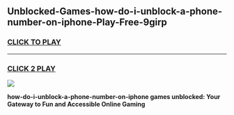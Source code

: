 
## Unblocked-Games-how-do-i-unblock-a-phone-number-on-iphone-Play-Free-9girp
<h3>
<a href="https://premium76.site?title=how-do-i-unblock-a-phone-number-on-iphone&ref=21A">CLICK TO PLAY</a></h3>
<hr>

<h3>
<a href="https://premium76.site?title=how-do-i-unblock-a-phone-number-on-iphone&ref=21A">CLICK 2 PLAY</a>
  
</h3>

<a href="https://premium76.site?title=how-do-i-unblock-a-phone-number-on-iphone&ref=21A"><img src="https://clearcache.store/games.png"></a>


**how-do-i-unblock-a-phone-number-on-iphone games unblocked: Your Gateway to Fun and Accessible Online Gaming**
